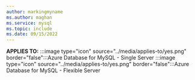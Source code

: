 ```yaml
---
author: markingmyname
ms.author: maghan
ms.service: mysql
ms.topic: include
ms.date: 09/15/2022
---
```


**APPLIES TO:** :::image type="icon" source="../media/applies-to/yes.png" border="false":::Azure Database for MySQL - Single Server :::image type="icon" source="../media/applies-to/yes.png" border="false":::Azure Database for MySQL - Flexible Server 
